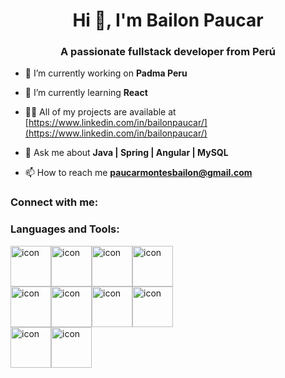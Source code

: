 <h1 align="center">Hi 👋, I'm Bailon Paucar</h1>
<h3 align="center">A passionate fullstack developer from Perú</h3>

- 🔭 I’m currently working on **Padma Peru**

- 🌱 I’m currently learning **React**

- 👨‍💻 All of my projects are available at [https://www.linkedin.com/in/bailonpaucar/](https://www.linkedin.com/in/bailonpaucar/)

- 💬 Ask me about **Java | Spring | Angular | MySQL**

- 📫 How to reach me **paucarmontesbailon@gmail.com**

<h3 align="left">Connect with me:</h3>
<p align="left">
</p>

<h3 align="left">Languages and Tools:</h3>

  
<div style="display: flex; align-items: flex-start;"><img src="https://techstack-generator.vercel.app/java-icon.svg" alt="icon" width="65" height="65" /><img src="https://techstack-generator.vercel.app/mysql-icon.svg" alt="icon" width="65" height="65" /><img src="https://techstack-generator.vercel.app/docker-icon.svg" alt="icon" width="65" height="65" /><img src="https://techstack-generator.vercel.app/github-icon.svg" alt="icon" width="65" height="65" /></div><div style="display: flex; align-items: flex-start;"><img src="https://techstack-generator.vercel.app/python-icon.svg" alt="icon" width="65" height="65" /><img src="https://techstack-generator.vercel.app/django-icon.svg" alt="icon" width="65" height="65" /><img src="https://techstack-generator.vercel.app/restapi-icon.svg" alt="icon" width="65" height="65" /><img src="https://techstack-generator.vercel.app/react-icon.svg" alt="icon" width="65" height="65" /></div><div style="display: flex; align-items: flex-start;"><img src="https://techstack-generator.vercel.app/ts-icon.svg" alt="icon" width="65" height="65" /><img src="https://techstack-generator.vercel.app/rescript-icon.svg" alt="icon" width="65" height="65" /></div>

